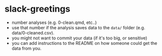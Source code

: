 # slack-greetings

* number analyses (e.g. 0-clean.qmd, etc..)
* use that number if the analysis saves data to the `data/` folder (e.g. data/0-cleaned.csv).
* you might not want to commit your data (if it's too big, or sensitive)
* you can add instructions to the README on how someone could get the data from you.
